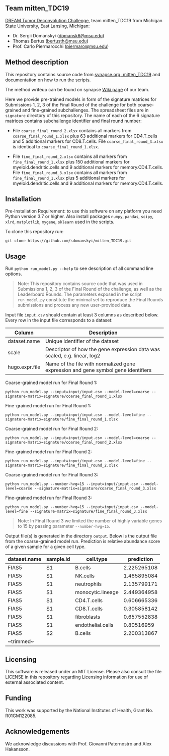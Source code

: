 ## Team mitten_TDC19
[DREAM Tumor Deconvolution Challenge](https://www.synapse.org/#!Synapse:syn15589870/wiki/582446), team mitten_TDC19 from Michigan State University, East Lansing, Michigan: 

+ Dr. Sergii Domanskyi (domansk6@msu.edu)
+ Thomas Bertus (bertusth@msu.edu)
+ Prof. Carlo Piermarocchi (piermaro@msu.edu)

## Method description

This repository contains source code from [synapse.org: mitten_TDC19](https://www.synapse.org/#!Synapse:syn22175932) and documentation on how to run the scripts.

The method writeup can be found on synapse [Wiki page](https://www.synapse.org/#!Synapse:syn20330693/wiki/604067) of our team.

Here we provide pre-trained models in form of the signature matrices for Submissions 1, 2, 3 of the Final Round of the challenge for both coarse-grained and fine-grained subchallenges. The spreadsheet files are in `signature` directory of this repository. The name of each of the 6 signature matrices contains subchallenge identifier and final round number:

+ File `coarse_final_round_2.xlsx` contains all markers from `coarse_final_round_1.xlsx` plus 63 additional markers for CD4.T.cells and 5 additional markers for CD8.T.cells. File `coarse_final_round_3.xlsx` is identical to `coarse_final_round_1.xlsx`.

+ File `fine_final_round_2.xlsx` contains all markers from `fine_final_round_1.xlsx` plus 150 additional markers for myeloid.dendritic.cells and 9 additional markers for memory.CD4.T.cells. File `fine_final_round_3.xlsx` contains all markers from `fine_final_round_1.xlsx` plus 5 additional markers for myeloid.dendritic.cells and 9 additional markers for memory.CD4.T.cells. 


## Installation

Pre-Installation Requirement: to use this software on any platform you need Python version 3.7 or higher. Also install packages `numpy`, `pandas`, `scipy`, `xlrd`, `matplotlib`, `mygene`, `sklearn` used in the scripts.

To clone this repository run:

```
git clone https://github.com/sdomanskyi/mitten_TDC19.git
```

## Usage

Run ```python run_model.py --help``` to see description of all command line options.

> Note: This repository contains source code that was used in Submissions 1, 2, 3 of the Final Round of the challenge, as well as the Leaderboard Rounds. The parameters exposed in the script `run_model.py` constitute the minimal set to reproduce the Final Rounds submissions and process any new user-provided data.

Input file `input.csv` should contain at least 3 columns as described below. Every row in the input file corresponds to a dataset:

| Column         | Description  |
|----------------|--------------|
| dataset.name   | Unique identifier of the dataset |
| scale | Descriptor of how the gene expression data was scaled, e.g. linear, log2 |
| hugo.expr.file  | Name of the file with normalized gene expression and gene symbol gene identifiers  |


Coarse-grained model run for Final Round 1:
```
python run_model.py --input=input/input.csv --model-level=coarse --signature-matrix=signature/coarse_final_round_1.xlsx
```

Fine-grained model run for Final Round 1:
```
python run_model.py --input=input/input.csv --model-level=fine --signature-matrix=signature/fine_final_round_1.xlsx
```

Coarse-grained model run for Final Round 2:
```
python run_model.py --input=input/input.csv --model-level=coarse --signature-matrix=signature/coarse_final_round_2.xlsx
```

Fine-grained model run for Final Round 2:
```
python run_model.py --input=input/input.csv --model-level=fine --signature-matrix=signature/fine_final_round_2.xlsx
```

Coarse-grained model run for Final Round 3:
```
python run_model.py --number-hvg=15 --input=input/input.csv --model-level=coarse --signature-matrix=signature/coarse_final_round_3.xlsx
```

Fine-grained model run for Final Round 3:
```
python run_model.py --number-hvg=15 --input=input/input.csv --model-level=fine --signature-matrix=signature/fine_final_round_3.xlsx
```

> Note: In Final Round 3 we limited the number of highly variable genes to 15 by passing parameter `--number-hvg=15`.


Output file(s) is generated in the directory `output`. Below is the output file from the coarse-grained model run. Prediction is relative abundance score of a given sample for a given cell type.

|dataset.name|sample.id|cell.type        |prediction |
|------------|---------|-----------------|-----------|
|FIAS5       |S1       |B.cells          |2.225265108|
|FIAS5       |S1       |NK.cells         |1.465895084|
|FIAS5       |S1       |neutrophils      |2.135799171|
|FIAS5       |S1       |monocytic.lineage|2.449364958|
|FIAS5       |S1       |CD4.T.cells      |0.606665336|
|FIAS5       |S1       |CD8.T.cells      |0.305858142|
|FIAS5       |S1       |fibroblasts      |0.657552838|
|FIAS5       |S1       |endothelial.cells|0.80516959 |
|FIAS5       |S2       |B.cells          |2.200313867|
| ~trimmed~  |


## Licensing
This software is released under an MIT License. Please also consult the file LICENSE in this repository regarding Licensing information for use of external associated content.

## Funding

This work was supported by the National Institutes of Health, Grant No. R01GM122085. 

## Acknowledgements

We acknowledge discussions with Prof. Giovanni Paternostro and Alex Hakansson. 

